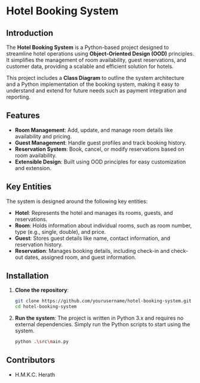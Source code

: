 # Hotel Booking System

## Introduction

The **Hotel Booking System** is a Python-based project designed to streamline hotel operations using **Object-Oriented Design (OOD)** principles. It simplifies the management of room availability, guest reservations, and customer data, providing a scalable and efficient solution for hotels.

This project includes a **Class Diagram** to outline the system architecture and a Python implementation of the booking system, making it easy to understand and extend for future needs such as payment integration and reporting.

## Features

- **Room Management**: Add, update, and manage room details like availability and pricing.
- **Guest Management**: Handle guest profiles and track booking history.
- **Reservation System**: Book, cancel, or modify reservations based on room availability.
- **Extensible Design**: Built using OOD principles for easy customization and extension.

## Key Entities

The system is designed around the following key entities:

- **Hotel**: Represents the hotel and manages its rooms, guests, and reservations.
- **Room**: Holds information about individual rooms, such as room number, type (e.g., single, double), and price.
- **Guest**: Stores guest details like name, contact information, and reservation history.
- **Reservation**: Manages booking details, including check-in and check-out dates, assigned room, and guest information.

## Installation

1. **Clone the repository**:
    ```bash
    git clone https://github.com/yourusername/hotel-booking-system.git
    cd hotel-booking-system
    ```

2. **Run the system**:
    The project is written in Python 3.x and requires no external dependencies. Simply run the Python scripts to start using the system.
    ```bash
    python .\src\main.py
    ```

## Contributors
- H.M.K.C. Herath